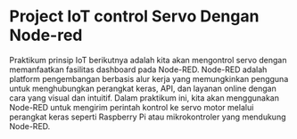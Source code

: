 # Project IoT control Servo Dengan Node-red 
Praktikum prinsip IoT berikutnya adalah kita akan mengontrol servo dengan memanfaatkan fasilitas dashboard pada Node-RED. Node-RED adalah platform pengembangan berbasis alur kerja yang memungkinkan pengguna untuk menghubungkan perangkat keras, API, dan layanan online dengan cara yang visual dan intuitif. Dalam praktikum ini, kita akan menggunakan Node-RED untuk mengirim perintah kontrol ke servo motor melalui perangkat keras seperti Raspberry Pi atau mikrokontroler yang mendukung Node-RED.
